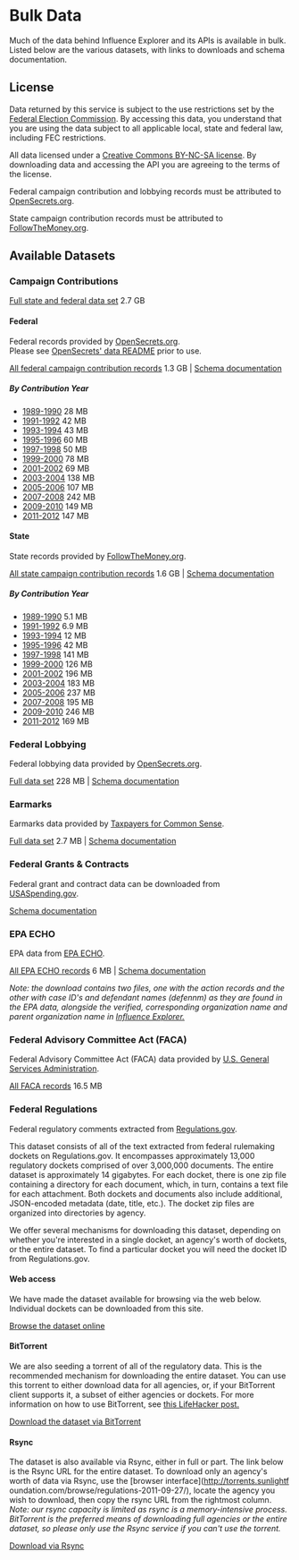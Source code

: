 # Bulk Data

Much of the data behind Influence Explorer and its APIs is available in
bulk. Listed below are the various datasets, with links to downloads and
schema documentation.

## License

Data returned by this service is subject to the use restrictions set by
the [Federal Election Commission](http://www.fec.gov). By accessing this
data, you understand that you are using the data subject to all
applicable local, state and federal law, including FEC restrictions.

All data licensed under a
[Creative Commons BY-NC-SA license](http://creativecommons.org/licenses/by-nc-sa/3.0/us/).
By downloading data and accessing the API you are agreeing to the terms
of the license.

Federal campaign contribution and lobbying records must be attributed to
[OpenSecrets.org](http://www.opensecrets.org).

State campaign contribution records must be attributed to
[FollowTheMoney.org](www.followthemoney.org).

## Available Datasets

### Campaign Contributions

[Full state and federal data set](http://datacommons.s3.amazonaws.com/subsets/td-20121109/contributions.all.csv.zip) 2.7 GB

#### Federal

Federal records provided by [OpenSecrets.org](http://www.opensecrets.org).  
Please see [OpenSecrets' data README](http://assets.sunlightfoundation.com.s3.amazonaws.com/brisket/1.0/data/CRP_README.txt)
prior to use.

[All federal campaign contribution records](http://datacommons.s3.amazonaws.com/subsets/td-20120907/contributions.fec.csv.zip) 1.3 GB
|
[Schema documentation](contribution.html)

##### By Contribution Year

- [1989-1990](http://datacommons.s3.amazonaws.com/subsets/td-20120424/contributions.fec.1990.csv.zip) 28 MB
- [1991-1992](http://datacommons.s3.amazonaws.com/subsets/td-20120424/contributions.fec.1992.csv.zip) 42 MB
- [1993-1994](http://datacommons.s3.amazonaws.com/subsets/td-20120424/contributions.fec.1994.csv.zip) 43 MB
- [1995-1996](http://datacommons.s3.amazonaws.com/subsets/td-20120424/contributions.fec.1996.csv.zip) 60 MB
- [1997-1998](http://datacommons.s3.amazonaws.com/subsets/td-20120424/contributions.fec.1998.csv.zip) 50 MB
- [1999-2000](http://datacommons.s3.amazonaws.com/subsets/td-20120424/contributions.fec.2000.csv.zip) 78 MB
- [2001-2002](http://datacommons.s3.amazonaws.com/subsets/td-20120424/contributions.fec.2002.csv.zip) 69 MB
- [2003-2004](http://datacommons.s3.amazonaws.com/subsets/td-20120424/contributions.fec.2004.csv.zip) 138 MB
- [2005-2006](http://datacommons.s3.amazonaws.com/subsets/td-20120424/contributions.fec.2006.csv.zip) 107 MB
- [2007-2008](http://datacommons.s3.amazonaws.com/subsets/td-20120424/contributions.fec.2008.csv.zip) 242 MB
- [2009-2010](http://datacommons.s3.amazonaws.com/subsets/td-20120424/contributions.fec.2010.csv.zip) 149 MB
- [2011-2012](http://datacommons.s3.amazonaws.com/subsets/td-20120424/contributions.fec.2012.csv.zip) 147 MB

#### State

State records provided by [FollowTheMoney.org](http://www.followthemoney.org).

[All state campaign contribution records](http://datacommons.s3.amazonaws.com/subsets/td-20121109/contributions.nimsp.csv.zip) 1.6 GB
|
[Schema documentation](contribution.html)

##### By Contribution Year

- [1989-1990](http://datacommons.s3.amazonaws.com/subsets/td-20121109/contributions.nimsp.1990.csv.zip) 5.1 MB
- [1991-1992](http://datacommons.s3.amazonaws.com/subsets/td-20121109/contributions.nimsp.1992.csv.zip) 6.9 MB
- [1993-1994](http://datacommons.s3.amazonaws.com/subsets/td-20121109/contributions.nimsp.1994.csv.zip) 12 MB
- [1995-1996](http://datacommons.s3.amazonaws.com/subsets/td-20121109/contributions.nimsp.1996.csv.zip) 42 MB
- [1997-1998](http://datacommons.s3.amazonaws.com/subsets/td-20121109/contributions.nimsp.1998.csv.zip) 141 MB
- [1999-2000](http://datacommons.s3.amazonaws.com/subsets/td-20121109/contributions.nimsp.2000.csv.zip) 126 MB
- [2001-2002](http://datacommons.s3.amazonaws.com/subsets/td-20121109/contributions.nimsp.2002.csv.zip) 196 MB
- [2003-2004](http://datacommons.s3.amazonaws.com/subsets/td-20121109/contributions.nimsp.2004.csv.zip) 183 MB
- [2005-2006](http://datacommons.s3.amazonaws.com/subsets/td-20121109/contributions.nimsp.2006.csv.zip) 237 MB
- [2007-2008](http://datacommons.s3.amazonaws.com/subsets/td-20121109/contributions.nimsp.2008.csv.zip) 195 MB
- [2009-2010](http://datacommons.s3.amazonaws.com/subsets/td-20121109/contributions.nimsp.2010.csv.zip) 246 MB
- [2011-2012](http://datacommons.s3.amazonaws.com/subsets/td-20121109/contributions.nimsp.2012.csv.zip) 169 MB

### Federal Lobbying

Federal lobbying data provided by [OpenSecrets.org](http://opensecrets.org).

[Full data set](http://datacommons.s3.amazonaws.com/subsets/td-20121001/lobbying.zip) 228 MB
|
[Schema documentation](lobbying.html)

### Earmarks

Earmarks data provided by [Taxpayers for Common Sense](http://taxpayers.net).

[Full data set](http://datacommons.s3.amazonaws.com/subsets/td-20111006/earmarks.zip) 2.7 MB
|
[Schema documentation](earmark.html)

### Federal Grants & Contracts

Federal grant and contract data can be downloaded from
[USASpending.gov](http://www.usaspending.gov/data).

[Schema documentation](grant.html)

### EPA ECHO

EPA data from [EPA ECHO](http://www.epa-echo.gov/echo/idea_download.html).

[All EPA ECHO records](http://datacommons.s3.amazonaws.com/subsets/td-20111006/epa.zip) 6 MB
|
[Schema documentation](epa_echo.html)

_Note: the download contains two files, one with the action records and the
other with case ID's and defendant names (defennm) as they are found in the
EPA data, alongside the verified, corresponding organization name and parent
organization name in [Influence Explorer.](http://influenceexplorer.com)_

### Federal Advisory Committee Act (FACA)

Federal Advisory Committee Act (FACA) data provided by
[U.S. General Services Administration](http://www.gsa.gov/portal/category/21242).

[All FACA records](http://datacommons.s3.amazonaws.com/subsets/td-20120327/faca_records.csv.zip) 16.5 MB

### Federal Regulations

Federal regulatory comments extracted from
[Regulations.gov](http://regulations.gov).

This dataset consists of all of the text extracted from federal rulemaking
dockets on Regulations.gov. It encompasses approximately 13,000 regulatory
dockets comprised of over 3,000,000 documents. The entire dataset is
approximately 14 gigabytes. For each docket, there is one zip file containing
a directory for each document, which, in turn, contains a text file for each
attachment. Both dockets and documents also include additional, JSON-encoded
metadata (date, title, etc.). The docket zip files are organized into
directories by agency.

We offer several mechanisms for downloading this dataset, depending on whether
you're interested in a single docket, an agency's worth of dockets, or the
entire dataset. To find a particular docket you will need the docket ID from
Regulations.gov.

#### Web access

We have made the dataset available for browsing via the web below. Individual
dockets can be downloaded from this site.

[Browse the dataset online](http://torrents.sunlightfoundation.com/browse/regulations-2011-09-27/)

#### BitTorrent

We are also seeding a torrent of all of the regulatory data. This is the
recommended mechanism for downloading the entire dataset. You can use this
torrent to either download data for all agencies, or, if your BitTorrent
client supports it, a subset of either agencies or dockets. For more
information on how to use BitTorrent, see [this LifeHacker
post.](http://lifehacker.com/285489/a-beginners-guide-to-bittorrent)

[Download the dataset via BitTorrent](http://torrents.sunlightfoundation.com/torrents/regulations-2011-09-27.torrent)

#### Rsync

The dataset is also available via Rsync, either in full or part. The link
below is the Rsync URL for the entire dataset. To download only an agency's
worth of data via Rsync, use the [browser interface](http://torrents.sunlightf
oundation.com/browse/regulations-2011-09-27/), locate the agency you wish to
download, then copy the rsync URL from the rightmost column. _Note: our rsync
capacity is limited as rsync is a memory-intensive process. BitTorrent is the
preferred means of downloading full agencies or the entire dataset, so please
only use the Rsync service if you can't use the torrent._

[Download via Rsync](rsync://torrents.sunlightfoundation.com/pub/regulations-2011-09-27)
